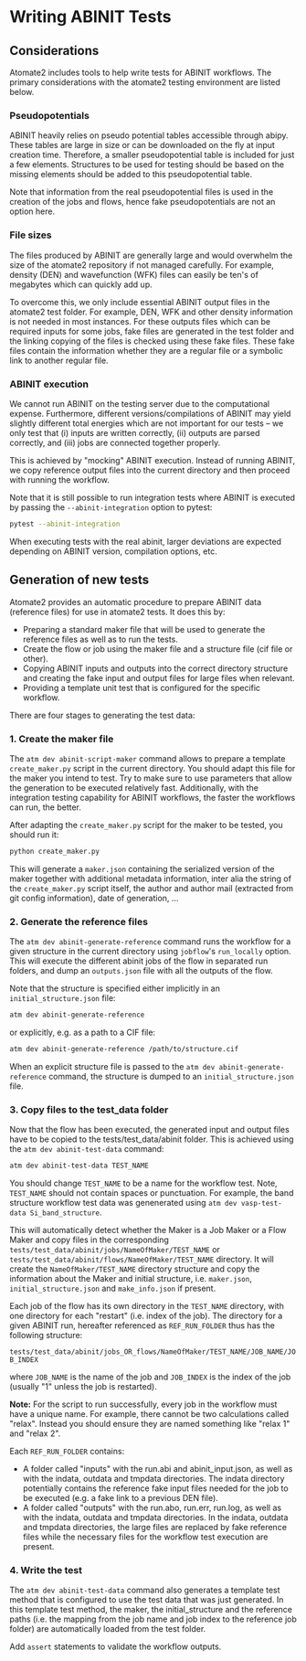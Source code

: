 
# Writing ABINIT Tests

## Considerations

Atomate2 includes tools to help write tests for ABINIT workflows. The primary
considerations with the atomate2 testing environment are listed below.

### Pseudopotentials

ABINIT heavily relies on pseudo potential tables accessible through abipy. These
tables are large in size or can be downloaded on the fly at input creation time.
Therefore, a smaller pseudopotential table is included for just a few elements.
Structures to be used for testing should be based on the missing elements should
be added to this pseudopotential table.

Note that information from the real pseudopotential files is used in the creation
of the jobs and flows, hence fake pseudopotentials are not an option here.


### File sizes

The files produced by ABINIT are generally large and would overwhelm the size of the
atomate2 repository if not managed carefully. For example, density (DEN) and
wavefunction (WFK) files can easily be ten's of megabytes which can quickly add up.

To overcome this, we only include essential ABINIT output files in the atomate2 test
folder. For example, DEN, WFK and other density information is not needed in most
instances. For these outputs files which can be required inputs for some jobs, fake
files are generated in the test folder and the linking copying of the files is checked
using these fake files. These fake files contain the information whether they are
a regular file or a symbolic link to another regular file.

### ABINIT execution

We cannot run ABINIT on the testing server due to the computational expense. Furthermore,
different versions/compilations of ABINIT may yield slightly different total energies
which are not important for our tests – we only test that (i) inputs are written
correctly, (ii) outputs are parsed correctly, and (iii) jobs are connected together
properly.

This is achieved by "mocking" ABINIT execution. Instead of running ABINIT, we copy reference
output files into the current directory and then proceed with running the workflow.

Note that it is still possible to run integration tests where ABINIT is executed by
passing the `--abinit-integration` option to pytest:

```bash
pytest --abinit-integration
```

When executing tests with the real abinit, larger deviations are expected depending on
ABINIT version, compilation options, etc.

## Generation of new tests

Atomate2 provides an automatic procedure to prepare ABINIT data (reference files)
for use in atomate2 tests. It does this by:

- Preparing a standard maker file that will be used to generate the reference files as
  well as to run the tests.
- Create the flow or job using the maker file and a structure file (cif file or other).
- Copying ABINIT inputs and outputs into the correct directory structure and creating
  the fake input and output files for large files when relevant.
- Providing a template unit test that is configured for the specific workflow.

There are four stages to generating the test data:

### 1. Create the maker file

The `atm dev abinit-script-maker` command allows to prepare a template `create_maker.py`
script in the current directory. You should adapt this file for the maker you intend
to test. Try to make sure to use parameters that allow the generation to be executed
relatively fast. Additionally, with the integration testing capability for ABINIT
workflows, the faster the workflows can run, the better.

After adapting the `create_maker.py` script for the maker to be tested, you should run
it:

```bash
python create_maker.py
```

This will generate a `maker.json` containing the serialized version of the maker together
with additional metadata information, inter alia the string of the `create_maker.py` script
itself, the author and author mail (extracted from git config information), date of
generation, ...

### 2. Generate the reference files

The `atm dev abinit-generate-reference` command runs the workflow for a given structure
in the current directory using `jobflow`'s `run_locally` option. This will execute the
different abinit jobs of the flow in separated run folders, and dump an `outputs.json`
file with all the outputs of the flow.

Note that the structure is specified either implicitly in an `initial_structure.json`
file:

```bash
atm dev abinit-generate-reference
```

or explicitly, e.g. as a path to a CIF file:

```bash
atm dev abinit-generate-reference /path/to/structure.cif
```

When an explicit structure file is passed to the `atm dev abinit-generate-reference`
command, the structure is dumped to an `initial_structure.json` file.

### 3. Copy files to the test_data folder

Now that the flow has been executed, the generated input and output files have to be
copied to the tests/test_data/abinit folder. This is achieved using the
`atm dev abinit-test-data` command:

```bash
atm dev abinit-test-data TEST_NAME
```

You should change `TEST_NAME` to be a name for the workflow test. Note, `TEST_NAME` should not
contain spaces or punctuation. For example, the band structure workflow test data was
genenerated using `atm dev vasp-test-data Si_band_structure`.

This will automatically detect whether the Maker is a Job Maker or a Flow Maker and
copy files in the corresponding `tests/test_data/abinit/jobs/NameOfMaker/TEST_NAME`
or `tests/test_data/abinit/flows/NameOfMaker/TEST_NAME` directory. It will create
the `NameOfMaker/TEST_NAME` directory structure and copy the information about the
Maker and initial structure, i.e. `maker.json`, `initial_structure.json` and
`make_info.json` if present.

Each job of the flow has its own directory in the `TEST_NAME` directory,
with one directory for each "restart" (i.e. index of the job). The directory
for a given ABINIT run, hereafter referenced as `REF_RUN_FOLDER` thus has the
following structure:

`tests/test_data/abinit/jobs_OR_flows/NameOfMaker/TEST_NAME/JOB_NAME/JOB_INDEX`

where `JOB_NAME` is the name of the job and `JOB_INDEX` is the index of the job
(usually "1" unless the job is restarted).

**Note:** For the script to run successfully, every job in the workflow must have
a unique name. For example, there cannot be two calculations called "relax".
Instead you should ensure they are named something like "relax 1" and "relax 2".

Each `REF_RUN_FOLDER` contains:
- A folder called "inputs" with the run.abi and abinit_input.json, as well as with the
  indata, outdata and tmpdata directories. The indata directory potentially contains
  the reference fake input files needed for the job to be executed (e.g. a fake link to a
  previous DEN file).
- A folder called "outputs" with the run.abo, run.err, run.log, as well as with the
  indata, outdata and tmpdata directories. In the indata, outdata and tmpdata directories,
  the large files are replaced by fake reference files while the necessary files for the
  workflow test execution are present.

### 4. Write the test

The `atm dev abinit-test-data` command also generates a template test method that is
configured to use the test data that was just generated. In this template test method,
the maker, the initial_structure and the reference paths (i.e. the mapping from the job
name and job index to the reference job folder) are automatically loaded from the test
folder.

Add `assert` statements to validate the workflow outputs.
